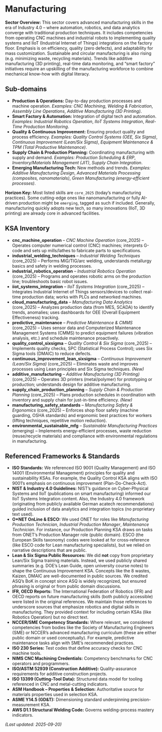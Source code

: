 # Manufacturing

**Sector Overview:** This sector covers advanced manufacturing skills in the era of Industry 4.0 – where automation, robotics, and data analytics converge with traditional production techniques. It includes competencies from operating CNC machines and industrial robots to implementing quality systems and IIoT (Industrial Internet of Things) integrations on the factory floor. Emphasis is on efficiency, quality (zero defects), and adaptability for mass customization. Sustainable and circular manufacturing is also rising (e.g. minimizing waste, recycling materials). Trends like additive manufacturing (3D printing), real-time data monitoring, and “smart factory” initiatives require an upskilling of the manufacturing workforce to combine mechanical know-how with digital literacy.

## Sub-domains

- **Production & Operations:** Day-to-day production processes and machine operation. *Examples:* *CNC Machining*, *Welding & Fabrication*, *Assembly Line Operations*, *Additive Manufacturing (3D Printing)*.
- **Smart Factory & Automation:** Integration of digital tech and automation. *Examples:* *Industrial Robotics Operation*, *IIoT Systems Integration*, *Real-Time Production Monitoring*.
- **Quality & Continuous Improvement:** Ensuring product quality and process efficiency. *Examples:* *Quality Control Systems (OEE, Six Sigma)*, *Continuous Improvement (Lean/Six Sigma)*, *Equipment Maintenance & TPM (Total Productive Maintenance)*.
- **Supply Chain & Production Planning:** Coordinating manufacturing with supply and demand. *Examples:* *Production Scheduling & ERP*, *Inventory/Materials Management (JIT)*, *Supply Chain Integration*.
- **Emerging Manufacturing Tech:** New methods and trends. *Examples:* *Additive Manufacturing Design*, *Advanced Materials Processing (composites, nanomaterials)*, *Green Manufacturing (energy-efficient processes)*.

**Horizon Key:** Most listed skills are `core_2025` (today’s manufacturing practices). Some cutting-edge ones like nanomanufacturing or fully AI-driven production might be `emerging`, tagged as such if included. Generally, manufacturing quickly adopts new tech, so many innovations (IIoT, 3D printing) are already core in advanced facilities.

## KSA Inventory

- **cnc_machine_operation** – *CNC Machine Operation* (core_2025) – Operates computer numerical control (CNC) machines; interprets G-code and sets up mills/lathes to fabricate parts to specifications.
- **industrial_welding_techniques** – *Industrial Welding Techniques* (core_2025) – Performs MIG/TIG/arc welding, understands metallurgy basics and safety in welding processes.
- **industrial_robotics_operation** – *Industrial Robotics Operation* (core_2025) – Programs and operates robotic arms on the production line; troubleshoots basic robot issues.
- **iiot_systems_integration** – *IIoT Systems Integration* (core_2025) – Integrates Industrial Internet of Things sensors/devices to collect real-time production data; works with PLCs and networked machines.
- **cloud_manufacturing_data** – *Manufacturing Data Analytics* (core_2025) – Analyzes production data (from MES, SCADA) to identify trends, anomalies; uses dashboards for OEE (Overall Equipment Effectiveness) tracking.
- **predictive_maintenance** – *Predictive Maintenance & CMMS* (core_2025) – Uses sensor data and Computerized Maintenance Management Systems (CMMS) to predict equipment failures (vibration analysis, etc.) and schedule maintenance proactively.
- **quality_control_sixsigma** – *Quality Control & Six Sigma* (core_2025) – Implements quality checks, SPC (Statistical Process Control); uses Six Sigma tools (DMAIC) to reduce defects.
- **continuous_improvement_lean_sixsigma** – *Continuous Improvement (Lean/Six Sigma)* (core_2025) – Eliminates waste and improves processes using Lean principles and Six Sigma techniques. *(New)*
- **additive_manufacturing** – *Additive Manufacturing (3D Printing)* (core_2025) – Operates 3D printers (metal/polymer) for prototyping or production; understands design for additive manufacturing.
- **supply_chain_production_planning** – *Supply Chain & Production Planning* (core_2025) – Plans production schedules in coordination with inventory and supply chain for just-in-time efficiency. *(New)*
- **manufacturing_safety_standards** – *Manufacturing Safety & Ergonomics* (core_2025) – Enforces shop floor safety (machine guarding, OSHA standards) and ergonomic best practices for workers (lifting techniques, repetitive motion reduction).
- **environmental_sustainable_mfg** – *Sustainable Manufacturing Practices* (emerging) – Implements energy-efficient processes, waste reduction (reuse/recycle materials) and compliance with environmental regulations in manufacturing.

## Referenced Frameworks & Standards

- **ISO Standards:** We referenced ISO 9001 (Quality Management) and ISO 14001 (Environmental Management) principles for quality and sustainability KSAs. For example, the Quality Control KSA aligns with ISO 9001’s emphasis on continuous improvement (Plan-Do-Check-Act).
- **NIST & Industry 4.0 Guidelines:** NIST’s guidance on Cyber-Physical Systems and IIoT (publications on smart manufacturing) informed our IIoT Systems Integration content. Also, the Industry 4.0 framework (originating from publicly available German acatech recommendations) guided inclusion of data analytics and integration topics (no proprietary text used).
- **O*NET OnLine & ESCO:** We used ONET for roles like *Manufacturing Production Technician*, *Industrial Production Manager*, *Maintenance Technician*. For instance, our Production Planning KSA draws on tasks from ONET’s Production Manager role (public domain). ESCO (the European Skills taxonomy) codes were looked at for cross-reference (like ESCO code for Lean manufacturing specialists), but we relied on narrative descriptions that are public.
- **Lean & Six Sigma Public Resources:** We did **not** copy from proprietary Lean/Six Sigma training materials. Instead, we used publicly shared summaries (e.g. DOE’s Lean Guide, open university course notes) to shape the Continuous Improvement KSA. Concepts like the 8 wastes, Kaizen, DMAIC are well-documented in public sources. We credited ASQ’s BoK in concept since ASQ is widely recognized, but ensured phrasing is original or from public domain discussions.
- **IFR, OECD Reports:** The International Federation of Robotics (IFR) and OECD reports on future manufacturing skills (both publicly accessible) were listed in the original references. We maintain those references to underscore sources that emphasize robotics and digital skills in manufacturing. They provided context for including certain KSAs (like Robotics Operation) but no direct text.
- **NCCER/SME Competency Standards:** Where relevant, we considered competencies from bodies like the Society of Manufacturing Engineers (SME) or NCCER’s advanced manufacturing curriculum (these are either public domain or used conceptually). For example, predictive maintenance tasks align with SME’s recommended practices.
- **ISO 230 Series:** Test codes that define accuracy checks for CNC machine tools. 
- **NIMS CNC Machining Credentials:** Competency benchmarks for CNC operators and programmers. 
- **ISO/ASTM 52939 (Construction Additive):** Quality-assurance requirements for additive construction projects. 
- **ISO 13399 (Cutting-Tool Data):** Structured data model for tooling referenced in CNC and metal-cutting indicators.
 - **ASM Handbook – Properties & Selection:** Authoritative source for materials properties used in selection KSA. 
- **ASME Y14.5 (GD&T):** Dimensioning standard underpinning precision-measurement KSA. 
- **AWS D1.1 Structural Welding Code:** Governs welding-process mastery indicators.

*(Last updated: 2025-09-20)*
